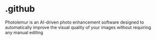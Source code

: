 # .github
Photolemur is an AI-driven photo enhancement software designed to automatically improve the visual quality of your images without requiring any manual editing
